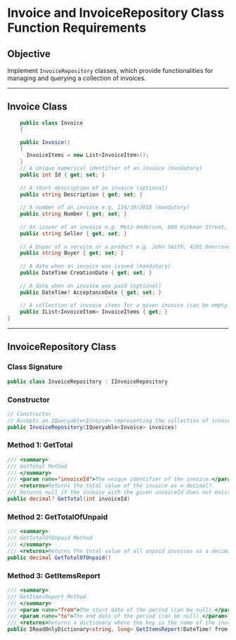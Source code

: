 # Invoice and InvoiceRepository Class Function Requirements

## Objective
Implement `InvoiceRepository` classes, which provide functionalities for managing and querying a collection of invoices.

---

## Invoice Class

```csharp
	public class Invoice
	{

    public Invoice()
    {
      InvoiceItems = new List<InvoiceItem>();
    }
  	// A unique numerical identifier of an invoice (mandatory)
  	public int Id { get; set; }
  
  	// A short description of an invoice (optional)
  	public string Description { get; set; }
  
  	// A number of an invoice e.g. 134/10/2018 (mandatory)
  	public string Number { get; set; }
  
  	// An issuer of an invoice e.g. Metz-Anderson, 600 Hickman Street, Illinois (mandatory)
  	public string Seller { get; set; }
  
  	// A buyer of a service or a product e.g. John Smith, 4285 Deercove Drive, Dallas (mandatory)
  	public string Buyer { get; set; }
  
  	// A date when an invoice was issued (mandatory)
  	public DateTime CreationDate { get; set; }
  
  	// A date when an invoice was paid (optional)
  	public DateTime? AcceptanceDate { get; set; }
  
  	// A collection of invoice items for a given invoice (can be empty but is never null)
  	public IList<InvoiceItem> InvoiceItems { get; }
}
```

---
## InvoiceRepository Class

### Class Signature
```csharp
public class InvoiceRepository : IInvoiceRepository
```

### Constructor
```csharp
// Constructor
// Accepts an IQueryable<Invoice> representing the collection of invoices.
public InvoiceRepository(IQueryable<Invoice> invoices)
```

### Method 1: GetTotal
```csharp
/// <summary>
/// GetTotal Method
/// </summary>
/// <param name="invoiceId">The unique identifier of the invoice.</param>
/// <returns>Returns the total value of the invoice as a decimal?.
/// Returns null if the invoice with the given invoiceId does not exist.</returns>
public decimal? GetTotal(int invoiceId)
```

### Method 2: GetTotalOfUnpaid
```csharp
/// <summary>
/// GetTotalOfUnpaid Method
/// </summary>
/// <returns>Returns the total value of all unpaid invoices as a decimal.</returns>
public decimal GetTotalOfUnpaid()
```

### Method 3: GetItemsReport
```csharp
/// <summary>
/// GetItemsReport Method
/// </summary>
/// <param name="from">The start date of the period (can be null).</param>
/// <param name="to">The end date of the period (can be null).</param>
/// <returns>Returns a dictionary where the key is the name of the invoice item and the value is the total number of items bought within the specified time period.</returns>
public IReadOnlyDictionary<string, long> GetItemsReport(DateTime? from, DateTime? to)
```

